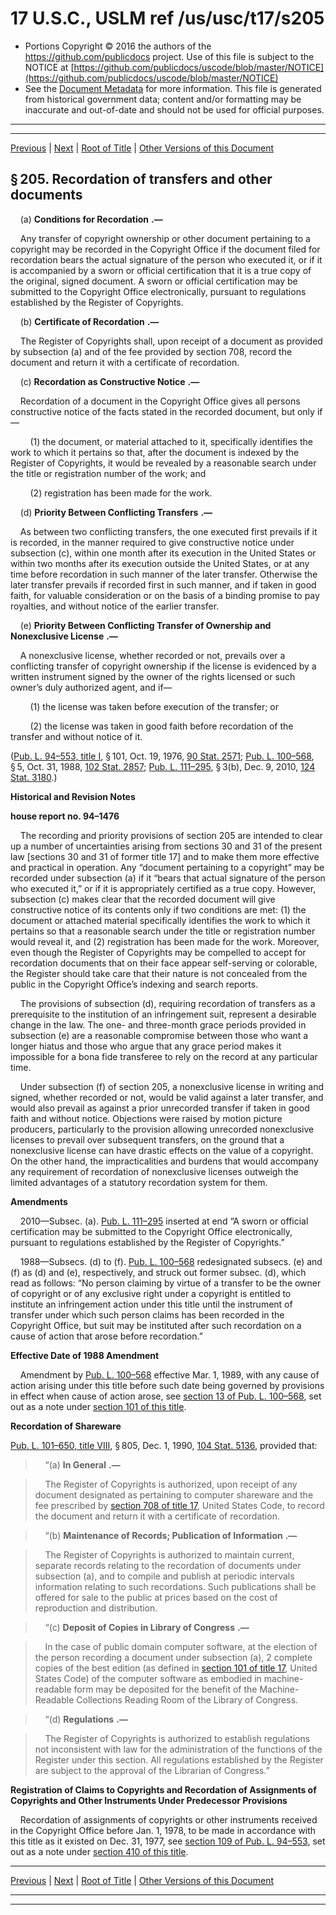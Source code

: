 ---
---

# 17 U.S.C., USLM ref /us/usc/t17/s205

* Portions Copyright © 2016 the authors of the https://github.com/publicdocs project.
  Use of this file is subject to the NOTICE at [https://github.com/publicdocs/uscode/blob/master/NOTICE](https://github.com/publicdocs/uscode/blob/master/NOTICE)
* See the [Document Metadata](././../../../..//README.md) for more information.
  This file is generated from historical government data; content and/or formatting may be inaccurate and out-of-date and should not be used for official purposes.

----------
----------

[Previous](./../../../..//us/usc/t17/ch2/m__us_usc_t17_s204.md) | [Next](./../../../..//us/usc/t17/ch3/m__us_usc_t17_ch3.md) | [Root of Title](./../../../../) | [Other Versions of this Document](https://publicdocs.github.io/go/links?ns=uslm&ref=%2Fus%2Fusc%2Ft17%2Fs205)

## § 205. Recordation of transfers and other documents

    (a)  __Conditions for Recordation__  __.—__ 

    Any transfer of copyright ownership or other document pertaining to a copyright may be recorded in the Copyright Office if the document filed for recordation bears the actual signature of the person who executed it, or if it is accompanied by a sworn or official certification that it is a true copy of the original, signed document. A sworn or official certification may be submitted to the Copyright Office electronically, pursuant to regulations established by the Register of Copyrights.

    (b)  __Certificate of Recordation__  __.—__ 

    The Register of Copyrights shall, upon receipt of a document as provided by subsection (a) and of the fee provided by section 708, record the document and return it with a certificate of recordation.

    (c)  __Recordation as Constructive Notice__  __.—__ 

    Recordation of a document in the Copyright Office gives all persons constructive notice of the facts stated in the recorded document, but only if—

        (1) the document, or material attached to it, specifically identifies the work to which it pertains so that, after the document is indexed by the Register of Copyrights, it would be revealed by a reasonable search under the title or registration number of the work; and

        (2) registration has been made for the work.

    (d)  __Priority Between Conflicting Transfers__  __.—__ 

    As between two conflicting transfers, the one executed first prevails if it is recorded, in the manner required to give constructive notice under subsection (c), within one month after its execution in the United States or within two months after its execution outside the United States, or at any time before recordation in such manner of the later transfer. Otherwise the later transfer prevails if recorded first in such manner, and if taken in good faith, for valuable consideration or on the basis of a binding promise to pay royalties, and without notice of the earlier transfer.

    (e)  __Priority Between Conflicting Transfer of Ownership and Nonexclusive License__  __.—__ 

    A nonexclusive license, whether recorded or not, prevails over a conflicting transfer of copyright ownership if the license is evidenced by a written instrument signed by the owner of the rights licensed or such owner’s duly authorized agent, and if—

        (1) the license was taken before execution of the transfer; or

        (2) the license was taken in good faith before recordation of the transfer and without notice of it.

([Pub. L. 94–553, title I][/us/pl/94/553/tI], § 101, Oct. 19, 1976, [90 Stat. 2571][/us/stat/90/2571]; [Pub. L. 100–568][/us/pl/100/568], § 5, Oct. 31, 1988, [102 Stat. 2857][/us/stat/102/2857]; [Pub. L. 111–295][/us/pl/111/295], § 3(b), Dec. 9, 2010, [124 Stat. 3180][/us/stat/124/3180].)

 __Historical and Revision Notes__ 

 __house report no. 94–1476__ 

    The recording and priority provisions of section 205 are intended to clear up a number of uncertainties arising from sections 30 and 31 of the present law \[sections 30 and 31 of former title 17\] and to make them more effective and practical in operation. Any “document pertaining to a copyright” may be recorded under subsection (a) if it “bears that actual signature of the person who executed it,” or if it is appropriately certified as a true copy. However, subsection (c) makes clear that the recorded document will give constructive notice of its contents only if two conditions are met: (1) the document or attached material specifically identifies the work to which it pertains so that a reasonable search under the title or registration number would reveal it, and (2) registration has been made for the work. Moreover, even though the Register of Copyrights may be compelled to accept for recordation documents that on their face appear self-serving or colorable, the Register should take care that their nature is not concealed from the public in the Copyright Office’s indexing and search reports.

    The provisions of subsection (d), requiring recordation of transfers as a prerequisite to the institution of an infringement suit, represent a desirable change in the law. The one- and three-month grace periods provided in subsection (e) are a reasonable compromise between those who want a longer hiatus and those who argue that any grace period makes it impossible for a bona fide transferee to rely on the record at any particular time.

    Under subsection (f) of section 205, a nonexclusive license in writing and signed, whether recorded or not, would be valid against a later transfer, and would also prevail as against a prior unrecorded transfer if taken in good faith and without notice. Objections were raised by motion picture producers, particularly to the provision allowing unrecorded nonexclusive licenses to prevail over subsequent transfers, on the ground that a nonexclusive license can have drastic effects on the value of a copyright. On the other hand, the impracticalities and burdens that would accompany any requirement of recordation of nonexclusive licenses outweigh the limited advantages of a statutory recordation system for them.

 __Amendments__ 

    2010—Subsec. (a). [Pub. L. 111–295][/us/pl/111/295] inserted at end “A sworn or official certification may be submitted to the Copyright Office electronically, pursuant to regulations established by the Register of Copyrights.”

    1988—Subsecs. (d) to (f). [Pub. L. 100–568][/us/pl/100/568] redesignated subsecs. (e) and (f) as (d) and (e), respectively, and struck out former subsec. (d), which read as follows: “No person claiming by virtue of a transfer to be the owner of copyright or of any exclusive right under a copyright is entitled to institute an infringement action under this title until the instrument of transfer under which such person claims has been recorded in the Copyright Office, but suit may be instituted after such recordation on a cause of action that arose before recordation.”

 __Effective Date of 1988 Amendment__ 

    Amendment by [Pub. L. 100–568][/us/pl/100/568] effective Mar. 1, 1989, with any cause of action arising under this title before such date being governed by provisions in effect when cause of action arose, see [section 13 of Pub. L. 100–568][/us/pl/100/568/s13], set out as a note under [section 101 of this title][/us/usc/t17/s101].

 __Recordation of Shareware__ 

[Pub. L. 101–650, title VIII][/us/pl/101/650/tVIII], § 805, Dec. 1, 1990, [104 Stat. 5136][/us/stat/104/5136], provided that:

>     “(a)  __In General__  __.—__ 

>     The Register of Copyrights is authorized, upon receipt of any document designated as pertaining to computer shareware and the fee prescribed by [section 708 of title 17][/us/usc/t17/s708], United States Code, to record the document and return it with a certificate of recordation.

>     “(b)  __Maintenance of Records; Publication of Information__  __.—__ 

>     The Register of Copyrights is authorized to maintain current, separate records relating to the recordation of documents under subsection (a), and to compile and publish at periodic intervals information relating to such recordations. Such publications shall be offered for sale to the public at prices based on the cost of reproduction and distribution.

>     “(c)  __Deposit of Copies in Library of Congress__  __.—__ 

>     In the case of public domain computer software, at the election of the person recording a document under subsection (a), 2 complete copies of the best edition (as defined in [section 101 of title 17][/us/usc/t17/s101], United States Code) of the computer software as embodied in machine-readable form may be deposited for the benefit of the Machine-Readable Collections Reading Room of the Library of Congress.

>     “(d)  __Regulations__  __.—__ 

>     The Register of Copyrights is authorized to establish regulations not inconsistent with law for the administration of the functions of the Register under this section. All regulations established by the Register are subject to the approval of the Librarian of Congress.”

 __Registration of Claims to Copyrights and Recordation of Assignments of Copyrights and Other Instruments Under Predecessor Provisions__ 

    Recordation of assignments of copyrights or other instruments received in the Copyright Office before Jan. 1, 1978, to be made in accordance with this title as it existed on Dec. 31, 1977, see [section 109 of Pub. L. 94–553][/us/pl/94/553/s109], set out as a note under [section 410 of this title][/us/usc/t17/s410].

----------

[Previous](./../../../..//us/usc/t17/ch2/m__us_usc_t17_s204.md) | [Next](./../../../..//us/usc/t17/ch3/m__us_usc_t17_ch3.md) | [Root of Title](./../../../../) | [Other Versions of this Document](https://publicdocs.github.io/go/links?ns=uslm&ref=%2Fus%2Fusc%2Ft17%2Fs205)

----------
----------

[/us/pl/94/553/tI]: https://publicdocs.github.io/go/links?ns=uslm&ref=%2Fus%2Fpl%2F94%2F553%2FtI
[/us/stat/90/2571]: https://publicdocs.github.io/go/links?ns=uslm&ref=%2Fus%2Fstat%2F90%2F2571
[/us/pl/100/568]: https://publicdocs.github.io/go/links?ns=uslm&ref=%2Fus%2Fpl%2F100%2F568
[/us/stat/102/2857]: https://publicdocs.github.io/go/links?ns=uslm&ref=%2Fus%2Fstat%2F102%2F2857
[/us/pl/111/295]: https://publicdocs.github.io/go/links?ns=uslm&ref=%2Fus%2Fpl%2F111%2F295
[/us/stat/124/3180]: https://publicdocs.github.io/go/links?ns=uslm&ref=%2Fus%2Fstat%2F124%2F3180
[/us/pl/111/295]: https://publicdocs.github.io/go/links?ns=uslm&ref=%2Fus%2Fpl%2F111%2F295
[/us/pl/100/568]: https://publicdocs.github.io/go/links?ns=uslm&ref=%2Fus%2Fpl%2F100%2F568
[/us/pl/100/568]: https://publicdocs.github.io/go/links?ns=uslm&ref=%2Fus%2Fpl%2F100%2F568
[/us/pl/100/568/s13]: https://publicdocs.github.io/go/links?ns=uslm&ref=%2Fus%2Fpl%2F100%2F568%2Fs13
[/us/usc/t17/s101]: https://publicdocs.github.io/go/links?ns=uslm&ref=%2Fus%2Fusc%2Ft17%2Fs101
[/us/pl/101/650/tVIII]: https://publicdocs.github.io/go/links?ns=uslm&ref=%2Fus%2Fpl%2F101%2F650%2FtVIII
[/us/stat/104/5136]: https://publicdocs.github.io/go/links?ns=uslm&ref=%2Fus%2Fstat%2F104%2F5136
[/us/usc/t17/s708]: https://publicdocs.github.io/go/links?ns=uslm&ref=%2Fus%2Fusc%2Ft17%2Fs708
[/us/usc/t17/s101]: https://publicdocs.github.io/go/links?ns=uslm&ref=%2Fus%2Fusc%2Ft17%2Fs101
[/us/pl/94/553/s109]: https://publicdocs.github.io/go/links?ns=uslm&ref=%2Fus%2Fpl%2F94%2F553%2Fs109
[/us/usc/t17/s410]: https://publicdocs.github.io/go/links?ns=uslm&ref=%2Fus%2Fusc%2Ft17%2Fs410



